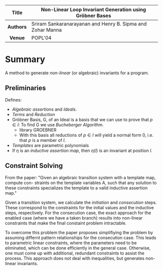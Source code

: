 | **Title**   | Non-Linear Loop Invariant Generation using Gröbner Bases     | 
|:-----------:|--------------------------------------------------------------| 
| **Authors** | Sriram Sankaranarayanan and Henry B. Sipma and Zohar Manna   | 
| **Venue**   | POPL'04                                                      |


# Summary
A method to generate *non-linear* (or algebraic) invariants for a program.

## Preliminaries
Defines:

* *Algebraic assertions* and *Ideals*.
* *Terms* and *Reduction*
* Gröbner Basis, G, of an Ideal is a basis that we can use to prove
  that $p \in I$: To find G we use *Bucheberger Algorithm*.
  - library GROEBNER
  - With this basis all reductions of $p\in I$ will yield a normal form 0, i.e.
	that $p$ is a member of $I$.
* *Templates* are parametric polynomials
* If $\eta$ is an *inductive assertion map*, then $\eta(l)$ is an invariant at
  position $l$.


## Constraint Solving

From the paper: "Given an algebraic transition system with a template map, compute con-
straints on the template variables A, such that any solution to these
constraints specializes the template to a valid inductive assertion
map."


Given a transition system, we calculate the *initiation* and
*consecution* steps.  These correspond to the constraints for the
initial values and the inductive steps, respectively.
For the consecution case, the exact approach for the enabled case
(where we have a taken branch) results into non-linear constraints 
that make the final constaint problem intractable.

To overcome this problem the paper proposes simplifiying the
problem by assuming differnt pattern relationships for the
consecution case. 
This leads to parametric linear constraints, where the parameters need to
be eliminated, which can be done efficiently in the general case.
Otherwise, one must come up with additional, redundant constraints
to assist the process.
This approach does not deal with inequalities, but generates non-linear
invariants.

